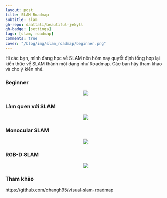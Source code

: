 ```yaml
---
layout: post
title: SLAM Roadmap
subtitle: slam
gh-repo: daattali/beautiful-jekyll
gh-badge: [settings]
tags: [slam, roadmap]
comments: true
cover: "/blog/img/slam_roadmap/beginner.png"
---
```


Hi các bạn, mình đang học về SLAM nên hôm nay quyết định tổng hợp lại kiến thức về SLAM thành một dạng như Roadmap. Các bạn hãy tham khảo và cho ý kiến nhé.

### Beginner
<p align="center">
  <img src="/blog/img/mot/beginner.png">
</p>

### Làm quen với SLAM
<p align="center">
  <img src="/blog/img/mot/getting-familiar.png">
</p>

### Monocular SLAM
<p align="center">
  <img src="/blog/img/mot/monocular.png">
</p>

### RGB-D SLAM
<p align="center">
  <img src="/blog/img/mot/rgbd.png">
</p>

### Tham khảo
https://github.com/changh95/visual-slam-roadmap
